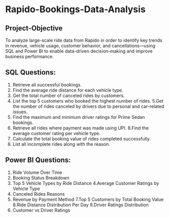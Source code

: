 # Rapido-Bookings-Data-Analysis
## Project-Objective
To analyze large-scale ride data from Rapido in order to identify key trends in revenue, vehicle usage, customer behavior, and cancellations—using SQL and Power BI to enable data-driven decision-making and improve business performance. 
## SQL Questions:
1. Retrieve all successful bookings.
2. Find the average ride distance for each vehicle type.
3. Get the total number of canceled rides by customers.
4. List the top 5 customers who booked the highest number of rides.
5.Get the number of rides canceled by drivers due to personal and car-related issues.
6. Find the maximum and minimum driver ratings for Prime Sedan bookings.
7. Retrieve all rides where payment was made using UPI.
8.Find the average customer rating per vehicle type.
9. Calculate the total booking value of rides completed successfully.
10. List all incomplete rides along with the reason.
## Power BI Questions:
1. Ride Volume Over Time
2. Booking Status Breakdown
3. Top 5 Vehicle Types by Ride Distance
4.Average Customer Ratings by Vehicle Type
5. Canceled Rides Reasons
6. Revenue by Payment Method
7.Top 5 Customers by Total Booking Value
8.Ride Distance Distribution Per Day
9.Driver Ratings Distribution
10. Customer vs Driver Ratings
